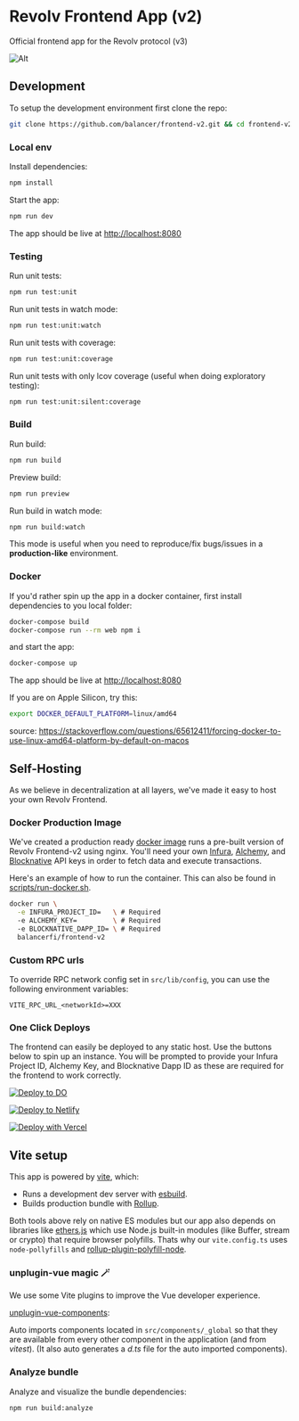 # Revolv Frontend App (v2)

Official frontend app for the Revolv protocol (v3)

![Alt](https://repobeats.axiom.co/api/embed/9a2f4fbb502d735b6b8ec648723e686ae82f1fad.svg 'Repobeats analytics image')

## Development

To setup the development environment first clone the repo:

```bash
git clone https://github.com/balancer/frontend-v2.git && cd frontend-v2
```

### Local env

Install dependencies:

```bash
npm install
```

Start the app:

```bash
npm run dev
```

The app should be live at [http://localhost:8080](http://localhost:8080)

### Testing

Run unit tests:

```bash
npm run test:unit
```

Run unit tests in watch mode:

```bash
npm run test:unit:watch
```

Run unit tests with coverage:

```bash
npm run test:unit:coverage
```

Run unit tests with only lcov coverage (useful when doing exploratory testing):

```bash
npm run test:unit:silent:coverage
```

### Build

Run build:

```bash
npm run build
```

Preview build:

```bash
npm run preview
```

Run build in watch mode:

```bash
npm run build:watch
```

This mode is useful when you need to reproduce/fix bugs/issues in a **production-like** environment.

### Docker

If you'd rather spin up the app in a docker container, first install dependencies to you local folder:

```bash
docker-compose build
docker-compose run --rm web npm i
```

and start the app:

```bash
docker-compose up
```

The app should be live at [http://localhost:8080](http://localhost:8080)

If you are on Apple Silicon, try this:

```bash
export DOCKER_DEFAULT_PLATFORM=linux/amd64
```

source: https://stackoverflow.com/questions/65612411/forcing-docker-to-use-linux-amd64-platform-by-default-on-macos

## Self-Hosting

As we believe in decentralization at all layers, we've made it easy to host your own Revolv Frontend.

### Docker Production Image

We've created a production ready [docker image](./Dockerfile) runs
a pre-built version of Revolv Frontend-v2 using nginx. You'll need your own
[Infura](https://infura.io), [Alchemy](https://www.alchemy.com/), and
[Blocknative](https://blocknative.com) API keys in order to fetch data and
execute transactions.

Here's an example of how to run the container. This can also be found in [scripts/run-docker.sh](./scripts/run-docker.sh).

```bash
docker run \
  -e INFURA_PROJECT_ID=   \ # Required
  -e ALCHEMY_KEY=         \ # Required
  -e BLOCKNATIVE_DAPP_ID= \ # Required
  balancerfi/frontend-v2
```

### Custom RPC urls

To override RPC network config set in `src/lib/config`, you can use the following environment variables:

`VITE_RPC_URL_<networkId>=XXX`

### One Click Deploys

The frontend can easily be deployed to any static host. Use the buttons below to spin up an instance. You will be prompted to provide your Infura Project ID, Alchemy Key, and Blocknative Dapp ID as these are required for the frontend to work correctly.

[![Deploy to DO](https://www.deploytodo.com/do-btn-blue.svg)](https://cloud.digitalocean.com/apps/new?repo=https://github.com/balancer/frontend-v2/tree/master)

[![Deploy to Netlify](https://www.netlify.com/img/deploy/button.svg)](https://app.netlify.com/start/deploy?repository=https://github.com/balancer/frontend-v2)

[![Deploy with Vercel](https://vercel.com/button)](https://vercel.com/new/clone?repository-url=https://github.com/balancer/frontend-v2)

## Vite setup

This app is powered by [vite](https://vitejs.dev/), which:

- Runs a development dev server with [esbuild](https://esbuild.github.io/).
- Builds production bundle with [Rollup](https://rollupjs.org/guide/en/).

Both tools above rely on native ES modules but our app also depends on libraries like [ethers.js](https://docs.ethers.io/) which use Node.js built-in modules (like Buffer, stream or crypto) that require browser polyfills. Thats why our `vite.config.ts` uses `node-pollyfills` and [rollup-plugin-polyfill-node](https://www.npmjs.com/package/rollup-plugin-polyfill-node).

### unplugin-vue magic 🪄

We use some Vite plugins to improve the Vue developer experience.

[unplugin-vue-components](https://github.com/antfu/unplugin-vue-components):

Auto imports components located in `src/components/_global` so that they are available from every other component in the application (and from _vitest_).
(It also auto generates a _d.ts_ file for the auto imported components).

### Analyze bundle

Analyze and visualize the bundle dependencies:

```bash
npm run build:analyze
```
